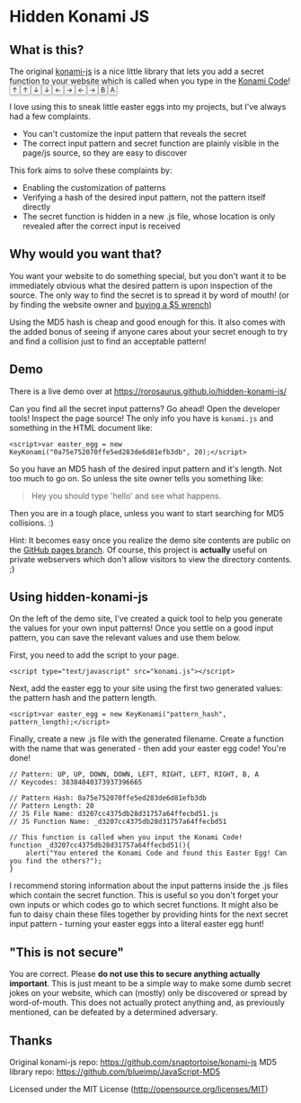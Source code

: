Hidden Konami JS
=========

## What is this?

The original [konami-js](https://github.com/snaptortoise/konami-js) is a nice little library that lets you add a secret function to your website which is called when you type in the [Konami Code](https://en.wikipedia.org/wiki/Konami_Code)!  <kbd class="keyboard-key nowrap" style="border: 1px solid #aaa; -moz-border-radius: 0.2em; -webkit-border-radius: 0.2em; border-radius: 0.2em; -moz-box-shadow: 0.1em 0.2em 0.2em #ddd; -webkit-box-shadow: 0.1em 0.2em 0.2em #ddd; box-shadow: 0.1em 0.2em 0.2em #ddd; background-color: #f9f9f9; background-image: -moz-linear-gradient(top, #eee, #f9f9f9, #eee); background-image: -o-linear-gradient(top, #eee, #f9f9f9, #eee); background-image: -webkit-linear-gradient(top, #eee, #f9f9f9, #eee); background-image: linear-gradient(to bottom, #eee, #f9f9f9, #eee); padding: 0.1em 0.3em; font-family: inherit; font-size: 0.85em;">↑</kbd><kbd class="keyboard-key nowrap" style="border: 1px solid #aaa; -moz-border-radius: 0.2em; -webkit-border-radius: 0.2em; border-radius: 0.2em; -moz-box-shadow: 0.1em 0.2em 0.2em #ddd; -webkit-box-shadow: 0.1em 0.2em 0.2em #ddd; box-shadow: 0.1em 0.2em 0.2em #ddd; background-color: #f9f9f9; background-image: -moz-linear-gradient(top, #eee, #f9f9f9, #eee); background-image: -o-linear-gradient(top, #eee, #f9f9f9, #eee); background-image: -webkit-linear-gradient(top, #eee, #f9f9f9, #eee); background-image: linear-gradient(to bottom, #eee, #f9f9f9, #eee); padding: 0.1em 0.3em; font-family: inherit; font-size: 0.85em;">↑</kbd><kbd class="keyboard-key nowrap" style="border: 1px solid #aaa; -moz-border-radius: 0.2em; -webkit-border-radius: 0.2em; border-radius: 0.2em; -moz-box-shadow: 0.1em 0.2em 0.2em #ddd; -webkit-box-shadow: 0.1em 0.2em 0.2em #ddd; box-shadow: 0.1em 0.2em 0.2em #ddd; background-color: #f9f9f9; background-image: -moz-linear-gradient(top, #eee, #f9f9f9, #eee); background-image: -o-linear-gradient(top, #eee, #f9f9f9, #eee); background-image: -webkit-linear-gradient(top, #eee, #f9f9f9, #eee); background-image: linear-gradient(to bottom, #eee, #f9f9f9, #eee); padding: 0.1em 0.3em; font-family: inherit; font-size: 0.85em;">↓</kbd><kbd class="keyboard-key nowrap" style="border: 1px solid #aaa; -moz-border-radius: 0.2em; -webkit-border-radius: 0.2em; border-radius: 0.2em; -moz-box-shadow: 0.1em 0.2em 0.2em #ddd; -webkit-box-shadow: 0.1em 0.2em 0.2em #ddd; box-shadow: 0.1em 0.2em 0.2em #ddd; background-color: #f9f9f9; background-image: -moz-linear-gradient(top, #eee, #f9f9f9, #eee); background-image: -o-linear-gradient(top, #eee, #f9f9f9, #eee); background-image: -webkit-linear-gradient(top, #eee, #f9f9f9, #eee); background-image: linear-gradient(to bottom, #eee, #f9f9f9, #eee); padding: 0.1em 0.3em; font-family: inherit; font-size: 0.85em;">↓</kbd><kbd class="keyboard-key nowrap" style="border: 1px solid #aaa; -moz-border-radius: 0.2em; -webkit-border-radius: 0.2em; border-radius: 0.2em; -moz-box-shadow: 0.1em 0.2em 0.2em #ddd; -webkit-box-shadow: 0.1em 0.2em 0.2em #ddd; box-shadow: 0.1em 0.2em 0.2em #ddd; background-color: #f9f9f9; background-image: -moz-linear-gradient(top, #eee, #f9f9f9, #eee); background-image: -o-linear-gradient(top, #eee, #f9f9f9, #eee); background-image: -webkit-linear-gradient(top, #eee, #f9f9f9, #eee); background-image: linear-gradient(to bottom, #eee, #f9f9f9, #eee); padding: 0.1em 0.3em; font-family: inherit; font-size: 0.85em;">←</kbd><kbd class="keyboard-key nowrap" style="border: 1px solid #aaa; -moz-border-radius: 0.2em; -webkit-border-radius: 0.2em; border-radius: 0.2em; -moz-box-shadow: 0.1em 0.2em 0.2em #ddd; -webkit-box-shadow: 0.1em 0.2em 0.2em #ddd; box-shadow: 0.1em 0.2em 0.2em #ddd; background-color: #f9f9f9; background-image: -moz-linear-gradient(top, #eee, #f9f9f9, #eee); background-image: -o-linear-gradient(top, #eee, #f9f9f9, #eee); background-image: -webkit-linear-gradient(top, #eee, #f9f9f9, #eee); background-image: linear-gradient(to bottom, #eee, #f9f9f9, #eee); padding: 0.1em 0.3em; font-family: inherit; font-size: 0.85em;">→</kbd><kbd class="keyboard-key nowrap" style="border: 1px solid #aaa; -moz-border-radius: 0.2em; -webkit-border-radius: 0.2em; border-radius: 0.2em; -moz-box-shadow: 0.1em 0.2em 0.2em #ddd; -webkit-box-shadow: 0.1em 0.2em 0.2em #ddd; box-shadow: 0.1em 0.2em 0.2em #ddd; background-color: #f9f9f9; background-image: -moz-linear-gradient(top, #eee, #f9f9f9, #eee); background-image: -o-linear-gradient(top, #eee, #f9f9f9, #eee); background-image: -webkit-linear-gradient(top, #eee, #f9f9f9, #eee); background-image: linear-gradient(to bottom, #eee, #f9f9f9, #eee); padding: 0.1em 0.3em; font-family: inherit; font-size: 0.85em;">←</kbd><kbd class="keyboard-key nowrap" style="border: 1px solid #aaa; -moz-border-radius: 0.2em; -webkit-border-radius: 0.2em; border-radius: 0.2em; -moz-box-shadow: 0.1em 0.2em 0.2em #ddd; -webkit-box-shadow: 0.1em 0.2em 0.2em #ddd; box-shadow: 0.1em 0.2em 0.2em #ddd; background-color: #f9f9f9; background-image: -moz-linear-gradient(top, #eee, #f9f9f9, #eee); background-image: -o-linear-gradient(top, #eee, #f9f9f9, #eee); background-image: -webkit-linear-gradient(top, #eee, #f9f9f9, #eee); background-image: linear-gradient(to bottom, #eee, #f9f9f9, #eee); padding: 0.1em 0.3em; font-family: inherit; font-size: 0.85em;">→</kbd><kbd class="keyboard-key nowrap" style="border: 1px solid #aaa; -moz-border-radius: 0.2em; -webkit-border-radius: 0.2em; border-radius: 0.2em; -moz-box-shadow: 0.1em 0.2em 0.2em #ddd; -webkit-box-shadow: 0.1em 0.2em 0.2em #ddd; box-shadow: 0.1em 0.2em 0.2em #ddd; background-color: #f9f9f9; background-image: -moz-linear-gradient(top, #eee, #f9f9f9, #eee); background-image: -o-linear-gradient(top, #eee, #f9f9f9, #eee); background-image: -webkit-linear-gradient(top, #eee, #f9f9f9, #eee); background-image: linear-gradient(to bottom, #eee, #f9f9f9, #eee); padding: 0.1em 0.3em; font-family: inherit; font-size: 0.85em;">B</kbd><kbd class="keyboard-key nowrap" style="border: 1px solid #aaa; -moz-border-radius: 0.2em; -webkit-border-radius: 0.2em; border-radius: 0.2em; -moz-box-shadow: 0.1em 0.2em 0.2em #ddd; -webkit-box-shadow: 0.1em 0.2em 0.2em #ddd; box-shadow: 0.1em 0.2em 0.2em #ddd; background-color: #f9f9f9; background-image: -moz-linear-gradient(top, #eee, #f9f9f9, #eee); background-image: -o-linear-gradient(top, #eee, #f9f9f9, #eee); background-image: -webkit-linear-gradient(top, #eee, #f9f9f9, #eee); background-image: linear-gradient(to bottom, #eee, #f9f9f9, #eee); padding: 0.1em 0.3em; font-family: inherit; font-size: 0.85em;">A</kbd>

I love using this to sneak little easter eggs into my projects, but I've always had a few complaints.
* You can't customize the input pattern that reveals the secret
* The correct input pattern and secret function are plainly visible in the page/js source, so they are easy to discover

This fork aims to solve these complaints by:
* Enabling the customization of patterns
* Verifying a hash of the desired input pattern, not the pattern itself directly
* The secret function is hidden in a new .js file, whose location is only revealed after the correct input is received

## Why would you want that?

You want your website to do something special, but you don't want it to be immediately obvious what the desired pattern is upon inspection of the source.  The only way to find the secret is to spread it by word of mouth! (or by finding the website owner and [buying a $5 wrench](https://xkcd.com/538/))

Using the MD5 hash is cheap and good enough for this.  It also comes with the added bonus of seeing if anyone cares about your secret enough to try and find a collision just to find an acceptable pattern!

## Demo

There is a live demo over at https://rorosaurus.github.io/hidden-konami-js/

Can you find all the secret input patterns?  Go ahead!  Open the developer tools!  Inspect the page source!  The only info you have is ````konami.js```` and something in the HTML document like:

```
<script>var easter_egg = new KeyKonami("0a75e752070ffe5ed283de6d81efb3db", 20);</script>
```

So you have an MD5 hash of the desired input pattern and it's length.  Not too much to go on.  So unless the site owner tells you something like:

> Hey you should type 'hello' and see what happens.

Then you are in a tough place, unless you want to start searching for MD5 collisions. :)

Hint: It becomes easy once you realize the demo site contents are public on the [GitHub pages branch](https://github.com/rorosaurus/hidden-konami-js/tree/gh-pages).  Of course, this project is **actually** useful on private webservers which don't allow visitors to view the directory contents. ;)

## Using hidden-konami-js

On the left of the demo site, I've created a quick tool to help you generate the values for your own input patterns!  Once you settle on a good input pattern, you can save the relevant values and use them below.

First, you need to add the script to your page.
```
<script type="text/javascript" src="konami.js"></script>
```

Next, add the easter egg to your site using the first two generated values: the pattern hash and the pattern length.
```
<script>var easter_egg = new KeyKonami("pattern_hash", pattern_length);</script>
```

Finally, create a new .js file with the generated filename.  Create a function with the name that was generated - then add your easter egg code!  You're done!
```
// Pattern: UP, UP, DOWN, DOWN, LEFT, RIGHT, LEFT, RIGHT, B, A
// Keycodes: 38384040373937396665

// Pattern Hash: 0a75e752070ffe5ed283de6d81efb3db
// Pattern Length: 20
// JS File Name: d3207cc4375db28d31757a64ffecbd51.js
// JS Function Name: _d3207cc4375db28d31757a64ffecbd51

// This function is called when you input the Konami Code!
function _d3207cc4375db28d31757a64ffecbd51(){
    alert("You entered the Konami Code and found this Easter Egg! Can you find the others?");
}
```

I recommend storing information about the input patterns inside the .js files which contain the secret function.  This is useful so you don't forget your own inputs or which codes go to which secret functions.  It might also be fun to daisy chain these files together by providing hints for the next secret input pattern - turning your easter eggs into a literal easter egg hunt!

## "This is not secure"
You are correct.  Please **do not use this to secure anything actually important**.  This is just meant to be a simple way to make some dumb secret jokes on your website, which can (mostly) only be discovered or spread by word-of-mouth.  This does not actually protect anything and, as previously mentioned, can be defeated by a determined adversary.

## Thanks

Original konami-js repo: https://github.com/snaptortoise/konami-js
MD5 library repo: https://github.com/blueimp/JavaScript-MD5

Licensed under the MIT License (http://opensource.org/licenses/MIT)
